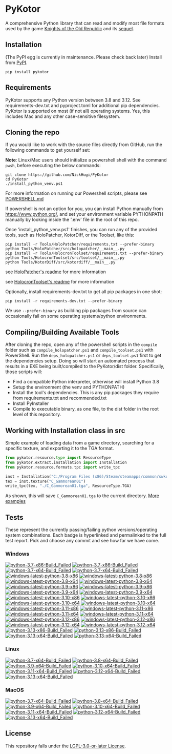 
PyKotor
=======

A comprehensive Python library that can read and modify most file formats used by the game [Knights of the Old Republic](https://en.wikipedia.org/wiki/Star_Wars:_Knights_of_the_Old_Republic_(video_game)) and its [sequel](https://en.wikipedia.org/wiki/Star_Wars_Knights_of_the_Old_Republic_II:_The_Sith_Lords).

## Installation

(The PyPI egg is currently in maintenance. Please check back later) Install from [PyPI](https://pypi.org/project/PyKotor/).

```commandline
pip install pykotor
```

## Requirements

PyKotor supports any Python version between 3.8 and 3.12. See requirements-dev.txt and pyproject.toml for additional pip dependencies.
PyKotor is supported on most (if not all) operating systems. Yes, this includes Mac and any other case-sensitive filesystem.

## Cloning the repo

If you would like to work with the source files directly from GitHub, run the following commands to get yourself set:

**Note**: Linux/Mac users should initialize a powershell shell with the command `pwsh`, before executing the below commands:

```commandline
git clone https://github.com/NickHugi/PyKotor
cd PyKotor
./install_python_venv.ps1
```

For more information on running our Powershell scripts, please see [POWERSHELL.md](https://github.com/NickHugi/PyKotor/blob/master/POWERSHELL.md)

If powershell is not an option for you, you can install Python manually from <https://www.python.org/>, and set your environment variable PYTHONPATH manually by looking inside the '.env' file in the root of this repo.

Once 'install_python_venv.ps1' finishes, you can run any of the provided tools, such as HoloPatcher, KotorDiff, or the Toolset, like this:

```commandline
pip install -r Tools/HoloPatcher/requirements.txt --prefer-binary
python Tools/HoloPatcher/src/holopatcher/__main__.py
pip install -r Tools/HolocronToolset/requirements.txt --prefer-binary
python Tools/HolocronToolset/src/toolset/__main__.py
python Tools/KotorDiff/src/kotordiff/__main__.py
```

see [HoloPatcher's readme](https://github.com/NickHugi/PyKotor/tree/master/Tools/HoloPatcher#readme) for more information

see [HolocronToolset's readme](https://github.com/NickHugi/PyKotor/tree/master/Tools/HolocronToolset#readme) for more information

Optionally, install requirements-dev.txt to get all pip packages in one shot:

```commandline
pip install -r requirements-dev.txt --prefer-binary
```

We use `--prefer-binary` as building pip packages from source can occasionally fail on some operating systems/python environments.

## Compiling/Building Available Tools

After cloning the repo, open any of the powershell scripts in the `compile` folder such as `compile_holopatcher.ps1` and `compile_toolset.ps1` with PowerShell. Run the `deps_holopatcher.ps1` or `deps_toolset.ps1` first to get the dependencies setup. Doing so will start an automated process that results in a EXE being built/compiled to the PyKotor/dist folder. Specifically, those scripts will:

- Find a compatible Python interpreter, otherwise will install Python 3.8
- Setup the environment (the venv and PYTHONPATH)
- Install the tool's dependencies. This is any pip packages they require from requirements.txt and recommended.txt
- Install PyInstaller
- Compile to executable binary, as one file, to the dist folder in the root level of this repository.

## Working with Installation class in src

Simple example of loading data from a game directory, searching for a specific texture, and exporting it to the TGA format.

```python
from pykotor.resource.type import ResourceType
from pykotor.extract.installation import Installation
from pykotor.resource.formats.tpc import write_tpc

inst = Installation("C:/Program Files (x86)/Steam/steamapps/common/swkotor")
tex = inst.texture("C_Gammorean01")
write_tpc(tex, "./C_Gammorean01.tga", ResourceType.TGA)
```

As shown, this will save `C_Gammorean01.tga` to the current directory.
[More examples](https://github.com/NickHugi/PyKotor/blob/master/Libraries/PyKotor/docs/installation.md)

## Tests

These represent the currently passing/failing python versions/operating system combinations. Each badge is hyperlinked and permalinked to the full test report. Pick and choose any commit and see how far we have come.

### Windows

<!-- WINDOWS-BADGES-START -->
[![python-3.7-x86-Build_Failed](https://img.shields.io/badge/python--3.7--x86_Build_Failed-lightgrey)](https://github.com/NickHugi/PyKotor/actions/runs/17540444458)
[![python-3.7-x86-Build_Failed](https://img.shields.io/badge/python--3.7--x86_Build_Failed-lightgrey)](https://github.com/NickHugi/PyKotor/actions/runs/17540444458)
[![python-3.7-x64-Build_Failed](https://img.shields.io/badge/python--3.7--x64_Build_Failed-lightgrey)](https://github.com/NickHugi/PyKotor/actions/runs/17540444458)
[![python-3.7-x64-Build_Failed](https://img.shields.io/badge/python--3.7--x64_Build_Failed-lightgrey)](https://github.com/NickHugi/PyKotor/actions/runs/17540444458)
[![windows-latest-python-3.8-x86](https://img.shields.io/badge/build-python--3.8--x86_Passing_663-brightgreen?style=plastic&logo=simple-icons&logoColor=%23FF5e34&label=21&labelColor=%23c71818&color=%232f991a)](https://htmlpreview.github.io/?https://github.com/NickHugi/PyKotor/blob/8b7515ca414a4d1fa0574173534700d341931a6c/tests/results/12c33f57ff61fcf46ae2be02af8d3e4f86ee5da9/pytest_report_windows-latest_python_3.8_x86/pytest_report.html)
[![windows-latest-python-3.8-x86](https://img.shields.io/badge/build-python--3.8--x86_Passing_663-brightgreen?style=plastic&logo=simple-icons&logoColor=%23FF5e34&label=21&labelColor=%23c71818&color=%232f991a)](https://htmlpreview.github.io/?https://github.com/NickHugi/PyKotor/blob/8b7515ca414a4d1fa0574173534700d341931a6c/tests/results/12c33f57ff61fcf46ae2be02af8d3e4f86ee5da9/pytest_report_windows-latest_python_3.8_x86/pytest_report.html)
[![windows-latest-python-3.8-x64](https://img.shields.io/badge/build-python--3.8--x64_Passing_663-brightgreen?style=plastic&logo=simple-icons&logoColor=%23FF5e34&label=21&labelColor=%23c71818&color=%232f991a)](https://htmlpreview.github.io/?https://github.com/NickHugi/PyKotor/blob/8b7515ca414a4d1fa0574173534700d341931a6c/tests/results/12c33f57ff61fcf46ae2be02af8d3e4f86ee5da9/pytest_report_windows-latest_python_3.8_x64/pytest_report.html)
[![windows-latest-python-3.8-x64](https://img.shields.io/badge/build-python--3.8--x64_Passing_663-brightgreen?style=plastic&logo=simple-icons&logoColor=%23FF5e34&label=21&labelColor=%23c71818&color=%232f991a)](https://htmlpreview.github.io/?https://github.com/NickHugi/PyKotor/blob/8b7515ca414a4d1fa0574173534700d341931a6c/tests/results/12c33f57ff61fcf46ae2be02af8d3e4f86ee5da9/pytest_report_windows-latest_python_3.8_x64/pytest_report.html)
[![windows-latest-python-3.9-x86](https://img.shields.io/badge/build-python--3.9--x86_Passing_663-brightgreen?style=plastic&logo=simple-icons&logoColor=%23FF5e34&label=21&labelColor=%23c71818&color=%232f991a)](https://htmlpreview.github.io/?https://github.com/NickHugi/PyKotor/blob/8b7515ca414a4d1fa0574173534700d341931a6c/tests/results/12c33f57ff61fcf46ae2be02af8d3e4f86ee5da9/pytest_report_windows-latest_python_3.9_x86/pytest_report.html)
[![windows-latest-python-3.9-x86](https://img.shields.io/badge/build-python--3.9--x86_Passing_663-brightgreen?style=plastic&logo=simple-icons&logoColor=%23FF5e34&label=21&labelColor=%23c71818&color=%232f991a)](https://htmlpreview.github.io/?https://github.com/NickHugi/PyKotor/blob/8b7515ca414a4d1fa0574173534700d341931a6c/tests/results/12c33f57ff61fcf46ae2be02af8d3e4f86ee5da9/pytest_report_windows-latest_python_3.9_x86/pytest_report.html)
[![windows-latest-python-3.9-x64](https://img.shields.io/badge/build-python--3.9--x64_Passing_663-brightgreen?style=plastic&logo=simple-icons&logoColor=%23FF5e34&label=21&labelColor=%23c71818&color=%232f991a)](https://htmlpreview.github.io/?https://github.com/NickHugi/PyKotor/blob/8b7515ca414a4d1fa0574173534700d341931a6c/tests/results/12c33f57ff61fcf46ae2be02af8d3e4f86ee5da9/pytest_report_windows-latest_python_3.9_x64/pytest_report.html)
[![windows-latest-python-3.9-x64](https://img.shields.io/badge/build-python--3.9--x64_Passing_663-brightgreen?style=plastic&logo=simple-icons&logoColor=%23FF5e34&label=21&labelColor=%23c71818&color=%232f991a)](https://htmlpreview.github.io/?https://github.com/NickHugi/PyKotor/blob/8b7515ca414a4d1fa0574173534700d341931a6c/tests/results/12c33f57ff61fcf46ae2be02af8d3e4f86ee5da9/pytest_report_windows-latest_python_3.9_x64/pytest_report.html)
[![windows-latest-python-3.10-x86](https://img.shields.io/badge/build-python--3.10--x86_Passing_663-brightgreen?style=plastic&logo=simple-icons&logoColor=%23FF5e34&label=21&labelColor=%23c71818&color=%232f991a)](https://htmlpreview.github.io/?https://github.com/NickHugi/PyKotor/blob/8b7515ca414a4d1fa0574173534700d341931a6c/tests/results/12c33f57ff61fcf46ae2be02af8d3e4f86ee5da9/pytest_report_windows-latest_python_3.10_x86/pytest_report.html)
[![windows-latest-python-3.10-x86](https://img.shields.io/badge/build-python--3.10--x86_Passing_663-brightgreen?style=plastic&logo=simple-icons&logoColor=%23FF5e34&label=21&labelColor=%23c71818&color=%232f991a)](https://htmlpreview.github.io/?https://github.com/NickHugi/PyKotor/blob/8b7515ca414a4d1fa0574173534700d341931a6c/tests/results/12c33f57ff61fcf46ae2be02af8d3e4f86ee5da9/pytest_report_windows-latest_python_3.10_x86/pytest_report.html)
[![windows-latest-python-3.10-x64](https://img.shields.io/badge/build-python--3.10--x64_Passing_663-brightgreen?style=plastic&logo=simple-icons&logoColor=%23FF5e34&label=21&labelColor=%23c71818&color=%232f991a)](https://htmlpreview.github.io/?https://github.com/NickHugi/PyKotor/blob/8b7515ca414a4d1fa0574173534700d341931a6c/tests/results/12c33f57ff61fcf46ae2be02af8d3e4f86ee5da9/pytest_report_windows-latest_python_3.10_x64/pytest_report.html)
[![windows-latest-python-3.10-x64](https://img.shields.io/badge/build-python--3.10--x64_Passing_663-brightgreen?style=plastic&logo=simple-icons&logoColor=%23FF5e34&label=21&labelColor=%23c71818&color=%232f991a)](https://htmlpreview.github.io/?https://github.com/NickHugi/PyKotor/blob/8b7515ca414a4d1fa0574173534700d341931a6c/tests/results/12c33f57ff61fcf46ae2be02af8d3e4f86ee5da9/pytest_report_windows-latest_python_3.10_x64/pytest_report.html)
[![windows-latest-python-3.11-x86](https://img.shields.io/badge/build-python--3.11--x86_Passing_663-brightgreen?style=plastic&logo=simple-icons&logoColor=%23FF5e34&label=21&labelColor=%23c71818&color=%232f991a)](https://htmlpreview.github.io/?https://github.com/NickHugi/PyKotor/blob/8b7515ca414a4d1fa0574173534700d341931a6c/tests/results/12c33f57ff61fcf46ae2be02af8d3e4f86ee5da9/pytest_report_windows-latest_python_3.11_x86/pytest_report.html)
[![windows-latest-python-3.11-x86](https://img.shields.io/badge/build-python--3.11--x86_Passing_663-brightgreen?style=plastic&logo=simple-icons&logoColor=%23FF5e34&label=21&labelColor=%23c71818&color=%232f991a)](https://htmlpreview.github.io/?https://github.com/NickHugi/PyKotor/blob/8b7515ca414a4d1fa0574173534700d341931a6c/tests/results/12c33f57ff61fcf46ae2be02af8d3e4f86ee5da9/pytest_report_windows-latest_python_3.11_x86/pytest_report.html)
[![windows-latest-python-3.11-x64](https://img.shields.io/badge/build-python--3.11--x64_Passing_663-brightgreen?style=plastic&logo=simple-icons&logoColor=%23FF5e34&label=21&labelColor=%23c71818&color=%232f991a)](https://htmlpreview.github.io/?https://github.com/NickHugi/PyKotor/blob/8b7515ca414a4d1fa0574173534700d341931a6c/tests/results/12c33f57ff61fcf46ae2be02af8d3e4f86ee5da9/pytest_report_windows-latest_python_3.11_x64/pytest_report.html)
[![windows-latest-python-3.11-x64](https://img.shields.io/badge/build-python--3.11--x64_Passing_663-brightgreen?style=plastic&logo=simple-icons&logoColor=%23FF5e34&label=21&labelColor=%23c71818&color=%232f991a)](https://htmlpreview.github.io/?https://github.com/NickHugi/PyKotor/blob/8b7515ca414a4d1fa0574173534700d341931a6c/tests/results/12c33f57ff61fcf46ae2be02af8d3e4f86ee5da9/pytest_report_windows-latest_python_3.11_x64/pytest_report.html)
[![windows-latest-python-3.12-x86](https://img.shields.io/badge/build-python--3.12--x86_Passing_663-brightgreen?style=plastic&logo=simple-icons&logoColor=%23FF5e34&label=21&labelColor=%23c71818&color=%232f991a)](https://htmlpreview.github.io/?https://github.com/NickHugi/PyKotor/blob/8b7515ca414a4d1fa0574173534700d341931a6c/tests/results/12c33f57ff61fcf46ae2be02af8d3e4f86ee5da9/pytest_report_windows-latest_python_3.12_x86/pytest_report.html)
[![windows-latest-python-3.12-x86](https://img.shields.io/badge/build-python--3.12--x86_Passing_663-brightgreen?style=plastic&logo=simple-icons&logoColor=%23FF5e34&label=21&labelColor=%23c71818&color=%232f991a)](https://htmlpreview.github.io/?https://github.com/NickHugi/PyKotor/blob/8b7515ca414a4d1fa0574173534700d341931a6c/tests/results/12c33f57ff61fcf46ae2be02af8d3e4f86ee5da9/pytest_report_windows-latest_python_3.12_x86/pytest_report.html)
[![windows-latest-python-3.12-x64](https://img.shields.io/badge/build-python--3.12--x64_Passing_663-brightgreen?style=plastic&logo=simple-icons&logoColor=%23FF5e34&label=21&labelColor=%23c71818&color=%232f991a)](https://htmlpreview.github.io/?https://github.com/NickHugi/PyKotor/blob/8b7515ca414a4d1fa0574173534700d341931a6c/tests/results/12c33f57ff61fcf46ae2be02af8d3e4f86ee5da9/pytest_report_windows-latest_python_3.12_x64/pytest_report.html)
[![windows-latest-python-3.12-x64](https://img.shields.io/badge/build-python--3.12--x64_Passing_663-brightgreen?style=plastic&logo=simple-icons&logoColor=%23FF5e34&label=21&labelColor=%23c71818&color=%232f991a)](https://htmlpreview.github.io/?https://github.com/NickHugi/PyKotor/blob/8b7515ca414a4d1fa0574173534700d341931a6c/tests/results/12c33f57ff61fcf46ae2be02af8d3e4f86ee5da9/pytest_report_windows-latest_python_3.12_x64/pytest_report.html)
[![python-3.13-x86-Build_Failed](https://img.shields.io/badge/python--3.13--x86_Build_Failed-lightgrey)](https://github.com/NickHugi/PyKotor/actions/runs/17540444458)
[![python-3.13-x86-Build_Failed](https://img.shields.io/badge/python--3.13--x86_Build_Failed-lightgrey)](https://github.com/NickHugi/PyKotor/actions/runs/17540444458)
[![python-3.13-x64-Build_Failed](https://img.shields.io/badge/python--3.13--x64_Build_Failed-lightgrey)](https://github.com/NickHugi/PyKotor/actions/runs/17540444458)
[![python-3.13-x64-Build_Failed](https://img.shields.io/badge/python--3.13--x64_Build_Failed-lightgrey)](https://github.com/NickHugi/PyKotor/actions/runs/17540444458)
<!-- WINDOWS-BADGES-END -->

### Linux

<!-- LINUX-BADGES-START -->
[![python-3.7-x64-Build_Failed](https://img.shields.io/badge/python--3.7--x64_Build_Failed-lightgrey)](https://github.com/NickHugi/PyKotor/actions/runs/17540444458)
[![python-3.8-x64-Build_Failed](https://img.shields.io/badge/python--3.8--x64_Build_Failed-lightgrey)](https://github.com/NickHugi/PyKotor/actions/runs/17540444458)
[![python-3.9-x64-Build_Failed](https://img.shields.io/badge/python--3.9--x64_Build_Failed-lightgrey)](https://github.com/NickHugi/PyKotor/actions/runs/17540444458)
[![python-3.10-x64-Build_Failed](https://img.shields.io/badge/python--3.10--x64_Build_Failed-lightgrey)](https://github.com/NickHugi/PyKotor/actions/runs/17540444458)
[![python-3.11-x64-Build_Failed](https://img.shields.io/badge/python--3.11--x64_Build_Failed-lightgrey)](https://github.com/NickHugi/PyKotor/actions/runs/17540444458)
[![python-3.12-x64-Build_Failed](https://img.shields.io/badge/python--3.12--x64_Build_Failed-lightgrey)](https://github.com/NickHugi/PyKotor/actions/runs/17540444458)
[![python-3.13-x64-Build_Failed](https://img.shields.io/badge/python--3.13--x64_Build_Failed-lightgrey)](https://github.com/NickHugi/PyKotor/actions/runs/17540444458)
<!-- LINUX-BADGES-END -->

### MacOS

<!-- MACOS-BADGES-START -->
[![python-3.7-x64-Build_Failed](https://img.shields.io/badge/python--3.7--x64_Build_Failed-lightgrey)](https://github.com/NickHugi/PyKotor/actions/runs/17540444458)
[![python-3.8-x64-Build_Failed](https://img.shields.io/badge/python--3.8--x64_Build_Failed-lightgrey)](https://github.com/NickHugi/PyKotor/actions/runs/17540444458)
[![python-3.9-x64-Build_Failed](https://img.shields.io/badge/python--3.9--x64_Build_Failed-lightgrey)](https://github.com/NickHugi/PyKotor/actions/runs/17540444458)
[![python-3.10-x64-Build_Failed](https://img.shields.io/badge/python--3.10--x64_Build_Failed-lightgrey)](https://github.com/NickHugi/PyKotor/actions/runs/17540444458)
[![python-3.11-x64-Build_Failed](https://img.shields.io/badge/python--3.11--x64_Build_Failed-lightgrey)](https://github.com/NickHugi/PyKotor/actions/runs/17540444458)
[![python-3.12-x64-Build_Failed](https://img.shields.io/badge/python--3.12--x64_Build_Failed-lightgrey)](https://github.com/NickHugi/PyKotor/actions/runs/17540444458)
[![python-3.13-x64-Build_Failed](https://img.shields.io/badge/python--3.13--x64_Build_Failed-lightgrey)](https://github.com/NickHugi/PyKotor/actions/runs/17540444458)
<!-- MACOS-BADGES-END -->

## License

This repository falls under the [LGPL-3.0-or-later License](https://github.com/NickHugi/PyKotor/blob/master/LICENSE).
